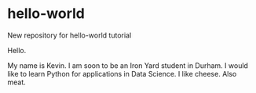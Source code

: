 # hello-world
New repository for hello-world tutorial

Hello.

My name is Kevin. I am soon to be an Iron Yard student in Durham. 
I would like to learn Python for applications in Data Science.
I like cheese. Also meat.
